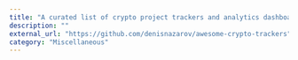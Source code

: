 ```yaml
---
title: "A curated list of crypto project trackers and analytics dashboards."
description: ""
external_url: "https://github.com/denisnazarov/awesome-crypto-trackers"
category: "Miscellaneous"
---
```

